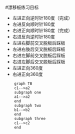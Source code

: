 #漂移板练习目标
* 左进正向逆时针180度（完成）
* 左进反向顺时针180度
* 右进正向顺时针180度（完成）
* 右进反向逆时针180度
* 左进右脚前交叉脱板后踩板
* 左进右肢后交叉脱板后踩板
* 右进左脚前交叉脱板后踩板
* 右进左脚后交叉脱板后踩板
* 左进正向360度
* 右进正向360度


```mermaid
	graph TB
    c1-->a2
    subgraph one
    a1-->a2
    end
    subgraph two
    b1-->b2
    end
    subgraph three
    c1-->c2
    end
```